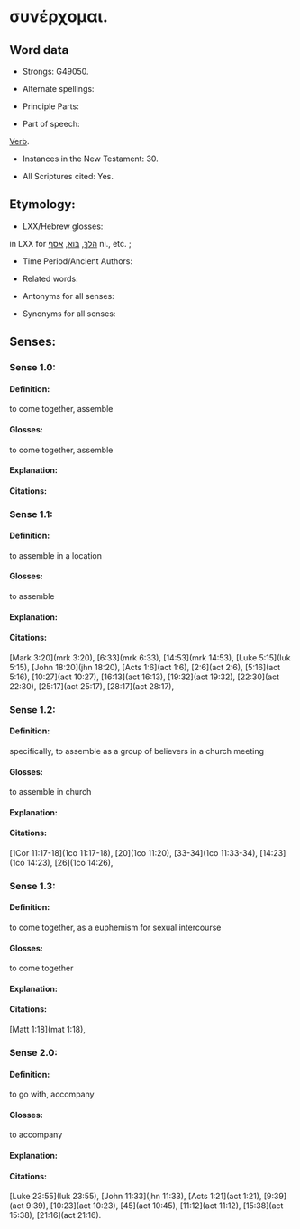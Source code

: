 # συνέρχομαι.

<!-- Status: S2=NeedsReview -->
<!-- Lexica used for edits: BDAG LN FFM BN LSJM MM -->

## Word data

* Strongs: G49050.

* Alternate spellings:



* Principle Parts: 


* Part of speech: 

[Verb](http://ugg.readthedocs.io/en/latest/verb.html).

* Instances in the New Testament: 30.

* All Scriptures cited: Yes.

## Etymology: 


* LXX/Hebrew glosses: 

in LXX for [הלךְ](//en-uhl/H1980), [בּוֹא](//en-uhl/H0935), [אסף](//en-uhl/H0622) ni., etc. ; 

* Time Period/Ancient Authors: 


* Related words: 

* Antonyms for all senses:

* Synonyms for all senses: 


## Senses: 


### Sense  1.0: 

#### Definition: 

to come together, assemble

#### Glosses: 

to come together, assemble

#### Explanation: 


#### Citations: 

### Sense  1.1: 

#### Definition: 

to assemble in a location

#### Glosses: 

to assemble 

#### Explanation: 


#### Citations: 

[Mark 3:20](mrk 3:20), [6:33](mrk 6:33), [14:53](mrk 14:53), [Luke 5:15](luk 5:15), [John 18:20](jhn 18:20), [Acts 1:6](act 1:6), [2:6](act 2:6), [5:16](act 5:16), [10:27](act 10:27), [16:13](act 16:13), [19:32](act 19:32), [22:30](act 22:30), [25:17](act 25:17), [28:17](act 28:17), 


### Sense  1.2: 

#### Definition: 

specifically, to assemble as a group of believers in a church meeting

#### Glosses: 

to assemble in church

#### Explanation: 


#### Citations: 

[1Cor 11:17-18](1co 11:17-18), [20](1co 11:20), [33-34](1co 11:33-34), [14:23](1co 14:23), [26](1co 14:26),

### Sense  1.3: 

#### Definition: 

to come together, as a euphemism for sexual intercourse

#### Glosses: 

to come together

#### Explanation: 


#### Citations: 

[Matt 1:18](mat 1:18),


### Sense  2.0: 

#### Definition: 

to go with, accompany 

#### Glosses: 

to accompany

#### Explanation: 


#### Citations: 

[Luke 23:55](luk 23:55), [John 11:33](jhn 11:33), [Acts 1:21](act 1:21), [9:39](act 9:39), [10:23](act 10:23), [45](act 10:45), [11:12](act 11:12), [15:38](act 15:38), [21:16](act 21:16).
